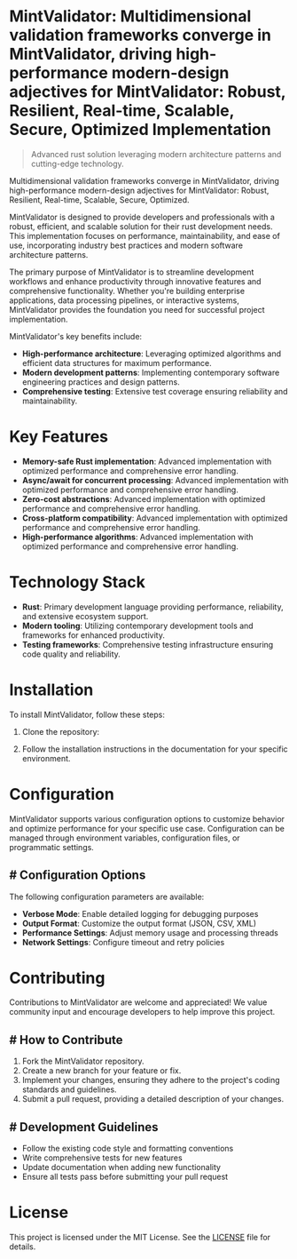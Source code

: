 <!-- fallback_MintValidator_20251019232642_20852 -->

# MintValidator: Multidimensional validation frameworks converge in MintValidator, driving high-performance modern-design adjectives for MintValidator: Robust, Resilient, Real-time, Scalable, Secure, Optimized Implementation
> Advanced rust solution leveraging modern architecture patterns and cutting-edge technology.

Multidimensional validation frameworks converge in MintValidator, driving high-performance modern-design adjectives for MintValidator: Robust, Resilient, Real-time, Scalable, Secure, Optimized.

MintValidator is designed to provide developers and professionals with a robust, efficient, and scalable solution for their rust development needs. This implementation focuses on performance, maintainability, and ease of use, incorporating industry best practices and modern software architecture patterns.

The primary purpose of MintValidator is to streamline development workflows and enhance productivity through innovative features and comprehensive functionality. Whether you're building enterprise applications, data processing pipelines, or interactive systems, MintValidator provides the foundation you need for successful project implementation.

MintValidator's key benefits include:

* **High-performance architecture**: Leveraging optimized algorithms and efficient data structures for maximum performance.
* **Modern development patterns**: Implementing contemporary software engineering practices and design patterns.
* **Comprehensive testing**: Extensive test coverage ensuring reliability and maintainability.

# Key Features

* **Memory-safe Rust implementation**: Advanced implementation with optimized performance and comprehensive error handling.
* **Async/await for concurrent processing**: Advanced implementation with optimized performance and comprehensive error handling.
* **Zero-cost abstractions**: Advanced implementation with optimized performance and comprehensive error handling.
* **Cross-platform compatibility**: Advanced implementation with optimized performance and comprehensive error handling.
* **High-performance algorithms**: Advanced implementation with optimized performance and comprehensive error handling.

# Technology Stack

* **Rust**: Primary development language providing performance, reliability, and extensive ecosystem support.
* **Modern tooling**: Utilizing contemporary development tools and frameworks for enhanced productivity.
* **Testing frameworks**: Comprehensive testing infrastructure ensuring code quality and reliability.

# Installation

To install MintValidator, follow these steps:

1. Clone the repository:


2. Follow the installation instructions in the documentation for your specific environment.

# Configuration

MintValidator supports various configuration options to customize behavior and optimize performance for your specific use case. Configuration can be managed through environment variables, configuration files, or programmatic settings.

## # Configuration Options

The following configuration parameters are available:

* **Verbose Mode**: Enable detailed logging for debugging purposes
* **Output Format**: Customize the output format (JSON, CSV, XML)
* **Performance Settings**: Adjust memory usage and processing threads
* **Network Settings**: Configure timeout and retry policies

# Contributing

Contributions to MintValidator are welcome and appreciated! We value community input and encourage developers to help improve this project.

## # How to Contribute

1. Fork the MintValidator repository.
2. Create a new branch for your feature or fix.
3. Implement your changes, ensuring they adhere to the project's coding standards and guidelines.
4. Submit a pull request, providing a detailed description of your changes.

## # Development Guidelines

* Follow the existing code style and formatting conventions
* Write comprehensive tests for new features
* Update documentation when adding new functionality
* Ensure all tests pass before submitting your pull request

# License

This project is licensed under the MIT License. See the [LICENSE](https://github.com/xxxPOUPOUxxx/MintValidator/blob/main/LICENSE) file for details.
